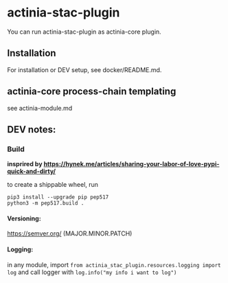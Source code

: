# actinia-stac-plugin

You can run actinia-stac-plugin as actinia-core plugin.

## Installation
For installation or DEV setup, see docker/README.md.

## actinia-core process-chain templating
see actinia-module.md

## DEV notes:

### Build

__insprired by https://hynek.me/articles/sharing-your-labor-of-love-pypi-quick-and-dirty/__

to create a shippable wheel, run
```
pip3 install --upgrade pip pep517
python3 -m pep517.build .
```

#### Versioning:

https://semver.org/ (MAJOR.MINOR.PATCH)

#### Logging:
in any module, import `from actinia_stac_plugin.resources.logging import log` and call logger with `log.info("my info i want to log")`
